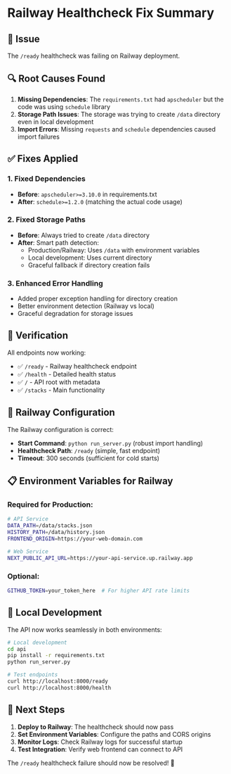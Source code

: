 # Railway Healthcheck Fix Summary

## 🐛 Issue

The `/ready` healthcheck was failing on Railway deployment.

## 🔍 Root Causes Found

1. **Missing Dependencies**: The `requirements.txt` had `apscheduler` but the code was using `schedule` library
2. **Storage Path Issues**: The storage was trying to create `/data` directory even in local development
3. **Import Errors**: Missing `requests` and `schedule` dependencies caused import failures

## ✅ Fixes Applied

### 1. Fixed Dependencies

- **Before**: `apscheduler>=3.10.0` in requirements.txt
- **After**: `schedule>=1.2.0` (matching the actual code usage)

### 2. Fixed Storage Paths

- **Before**: Always tried to create `/data` directory
- **After**: Smart path detection:
  - Production/Railway: Uses `/data` with environment variables
  - Local development: Uses current directory
  - Graceful fallback if directory creation fails

### 3. Enhanced Error Handling

- Added proper exception handling for directory creation
- Better environment detection (Railway vs local)
- Graceful degradation for storage issues

## 🧪 Verification

All endpoints now working:

- ✅ `/ready` - Railway healthcheck endpoint
- ✅ `/health` - Detailed health status
- ✅ `/` - API root with metadata
- ✅ `/stacks` - Main functionality

## 🚀 Railway Configuration

The Railway configuration is correct:

- **Start Command**: `python run_server.py` (robust import handling)
- **Healthcheck Path**: `/ready` (simple, fast endpoint)
- **Timeout**: 300 seconds (sufficient for cold starts)

## 📋 Environment Variables for Railway

### Required for Production:

```bash
# API Service
DATA_PATH=/data/stacks.json
HISTORY_PATH=/data/history.json
FRONTEND_ORIGIN=https://your-web-domain.com

# Web Service
NEXT_PUBLIC_API_URL=https://your-api-service.up.railway.app
```

### Optional:

```bash
GITHUB_TOKEN=your_token_here  # For higher API rate limits
```

## 🔧 Local Development

The API now works seamlessly in both environments:

```bash
# Local development
cd api
pip install -r requirements.txt
python run_server.py

# Test endpoints
curl http://localhost:8000/ready
curl http://localhost:8000/health
```

## 🎯 Next Steps

1. **Deploy to Railway**: The healthcheck should now pass
2. **Set Environment Variables**: Configure the paths and CORS origins
3. **Monitor Logs**: Check Railway logs for successful startup
4. **Test Integration**: Verify web frontend can connect to API

The `/ready` healthcheck failure should now be resolved! 🎉
